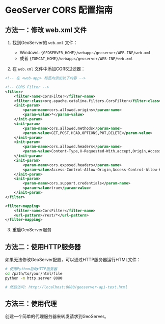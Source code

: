 <!--
 * @Author: WangNing
 * @Date: 2025-06-10 10:16:59
 * @LastEditors: WangNing
 * @LastEditTime: 2025-06-10 10:18:24
 * @FilePath: \shpservice\geoserver-cors-config.md
 * @Description: 
 * Copyright (c) 2025 by VGE, All Rights Reserved. 
-->
# GeoServer CORS 配置指南

## 方法一：修改 web.xml 文件

1. 找到GeoServer的 `web.xml` 文件：
   - Windows: `{GEOSERVER_HOME}/webapps/geoserver/WEB-INF/web.xml`
   - 或者 `{TOMCAT_HOME}/webapps/geoserver/WEB-INF/web.xml`

2. 在 `web.xml` 文件中添加CORS过滤器：

```xml
<!-- 在 <web-app> 标签内添加以下内容 -->

<!-- CORS Filter -->
<filter>
    <filter-name>CorsFilter</filter-name>
    <filter-class>org.apache.catalina.filters.CorsFilter</filter-class>
    <init-param>
        <param-name>cors.allowed.origins</param-name>
        <param-value>*</param-value>
    </init-param>
    <init-param>
        <param-name>cors.allowed.methods</param-name>
        <param-value>GET,POST,HEAD,OPTIONS,PUT,DELETE</param-value>
    </init-param>
    <init-param>
        <param-name>cors.allowed.headers</param-name>
        <param-value>Content-Type,X-Requested-With,accept,Origin,Access-Control-Request-Method,Access-Control-Request-Headers,Authorization</param-value>
    </init-param>
    <init-param>
        <param-name>cors.exposed.headers</param-name>
        <param-value>Access-Control-Allow-Origin,Access-Control-Allow-Credentials</param-value>
    </init-param>
    <init-param>
        <param-name>cors.support.credentials</param-name>
        <param-value>true</param-value>
    </init-param>
</filter>

<filter-mapping>
    <filter-name>CorsFilter</filter-name>
    <url-pattern>/rest/*</url-pattern>
</filter-mapping>
```

3. 重启GeoServer服务

## 方法二：使用HTTP服务器

如果无法修改GeoServer配置，可以通过HTTP服务器运行HTML文件：

```bash
# 使用Python启动HTTP服务器
cd /path/to/your/html/file
python -m http.server 8080

# 然后访问: http://localhost:8080/geoserver-api-test.html
```

## 方法三：使用代理

创建一个简单的代理服务器来转发请求到GeoServer。 